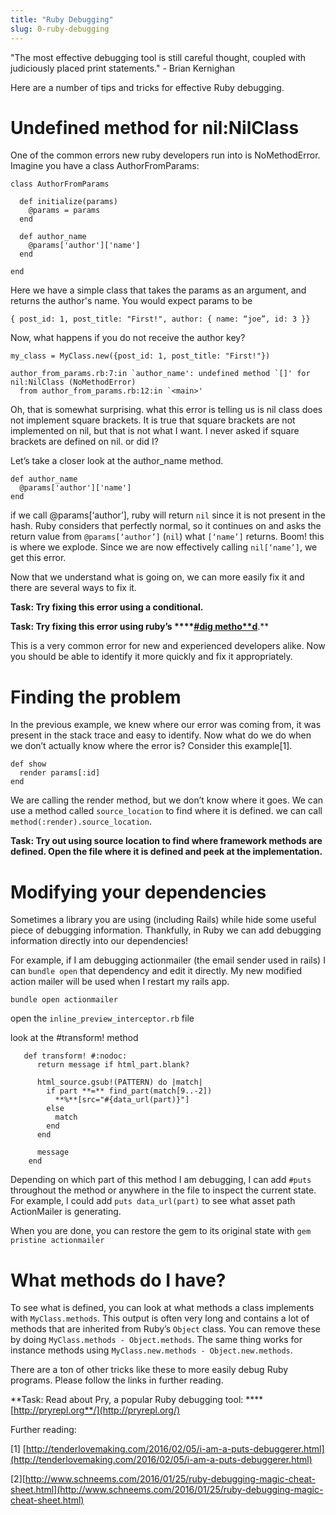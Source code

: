 ```yaml
---
title: "Ruby Debugging"
slug: 0-ruby-debugging
---
```


"The most effective debugging tool is still careful thought, coupled with judiciously placed print statements." - Brian Kernighan

Here are a number of tips and tricks for effective Ruby debugging. 

# Undefined method for nil:NilClass

One of the common errors new ruby developers run into is NoMethodError. Imagine you have a class AuthorFromParams:

```
class AuthorFromParams
  
  def initialize(params)
    @params = params
  end

  def author_name
    @params['author']['name']
  end

end
```

Here we have a simple class that takes the params as an argument, and returns the author's name. You would expect params to be 

`{ post_id: 1, post_title: "First!", author: { name: “joe”, id: 3 }}`

Now, what happens if you do not receive the author key?

```
my_class = MyClass.new({post_id: 1, post_title: "First!"})

author_from_params.rb:7:in `author_name': undefined method `[]' for nil:NilClass (NoMethodError)
  from author_from_params.rb:12:in `<main>'
```

Oh, that is somewhat surprising. what this error is telling us is nil class does not implement square brackets. It is true that square brackets are not implemented on nil, but that is not what I want. I never asked if square brackets are defined on nil. or did I?

Let’s take a closer look at the author_name method.

```
def author_name
  @params['author']['name']
end
```

if we call @params[‘author’], ruby will return `nil` since it is not present in the hash. Ruby considers that perfectly normal, so it continues on and asks the return value from `@params[‘author’]` (`nil`) what `[‘name’]` returns. Boom! this is where we explode. Since we are now effectively calling `nil[‘name’]`, we get this error.

Now that we understand what is going on, we can more easily fix it and there are several ways to fix it.

**Task: Try fixing this error using a conditional.**

**Task: Try fixing this error using ruby’s ****[#dig metho**d](http://ruby-doc.org/core-2.3.0/Hash.html#method-i-dig)**.**

This is a very common error for new and experienced developers alike. Now you should be able to identify it more quickly and fix it appropriately.

# Finding the problem

In the previous example, we knew where our error was coming from, it was present in the stack trace and easy to identify. Now what do we do when we don’t actually know where the error is? Consider this example[1].

```
def show
  render params[:id]
end
```

We are calling the render method, but we don’t know where it goes. We can use a method called `source_location` to find where it is defined. we can call `method(:render).source_location`.

**Task: Try out using source location to find where framework methods are defined. Open the file where it is defined and peek at the implementation.**

# Modifying your dependencies

Sometimes a library you are using (including Rails) while hide some useful piece of debugging information. Thankfully, in Ruby we can add debugging information directly into our dependencies!

For example, if I am debugging actionmailer (the email sender used in rails) I can `bundle open` that dependency and edit it directly. My new modified action mailer will be used when I restart my rails app. 

`bundle open actionmailer`

open the `inline_preview_interceptor.rb` file

look at the #transform! method

```
   def transform! #:nodoc:                                                                                              
      return message if html_part.blank?                                                                                 
                                                                                                                        
      html_source.gsub!(PATTERN) do |match|                                                                              
        if part **=** find_part(match[9..-2])                                                                                
          **%**[src="#{data_url(part)}"]                                                                                     
        else                                                                                                             
          match                                                                                                          
        end                                                                                                              
      end                                                                                                                
                                                                                                                         
      message                                                                                                            
    end   
```

Depending on which part of this method I am debugging, I can add `#puts` throughout the method or anywhere in the file to inspect the current state. For example, I could add `puts data_url(part)` to see what asset path ActionMailer is generating.

When you are done, you can restore the gem to its original state with `gem pristine actionmailer`

# What methods do I have?

To see what is defined, you can look at what methods a class implements with `MyClass.methods`. This output is often very long and contains a lot of methods that are inherited from Ruby’s `Object` class. You can remove these by doing `MyClass.methods - Object.methods`. The same thing works for instance methods using `MyClass.new.methods - Object.new.methods`.

There are a ton of other tricks like these to more easily debug Ruby programs. Please follow the links in further reading.

**Task: Read about Pry, a popular Ruby debugging tool: ****[http://pryrepl.org**/](http://pryrepl.org/)

Further reading:

[1] [http://tenderlovemaking.com/2016/02/05/i-am-a-puts-debuggerer.html](http://tenderlovemaking.com/2016/02/05/i-am-a-puts-debuggerer.html)

[2][http://www.schneems.com/2016/01/25/ruby-debugging-magic-cheat-sheet.html](http://www.schneems.com/2016/01/25/ruby-debugging-magic-cheat-sheet.html)

